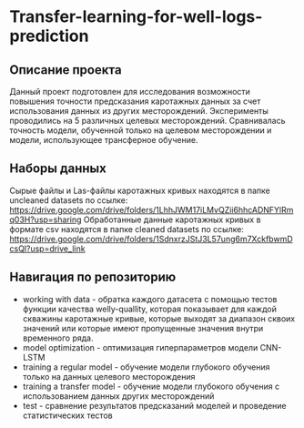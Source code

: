 # Transfer-learning-for-well-logs-prediction
## Описание проекта
Данный проект подготовлен для исследования возможности повышения точности предсказания каротажных данных за счет использования данных из других месторождений. Эксперименты проводились на 5 различных целевых месторождений. Сравнивалась точность модели, обученной только на целевом месторождении и модели, использующее трансферное обучение.
## Наборы данных
Сырые файлы и Las-файлы каротажных кривых находятся в папке uncleaned datasets по ссылке: https://drive.google.com/drive/folders/1LhhJWM17iLMvQZii6hhcADNFYlRmq03H?usp=sharing
Обработанные данные каротажных кривых в формате csv находятся в папке cleaned datasets по ссылке: https://drive.google.com/drive/folders/1SdnxrzJStJ3L57ung6m7XckfbwmDcsQl?usp=drive_link
## Навигация по репозиторию
- working with data - обратка каждого датасета с помощью тестов функции качества welly-quallity, которая показывает для каждой скважины каротажные кривые, которые выходят за диапазон сквоих значений или которые имеют пропущенные значения внутри временного ряда.
- model optimization - оптимизация гиперпараметров модели CNN-LSTM
- training a regular model - обучение модели глубокого обучения только на данных целевого месторождения
- training a transfer model - обучение модели глубокого обучения с использованием данных других месторождений
- test - сравнение результатов предсказаний моделей и проведение статистических тестов
